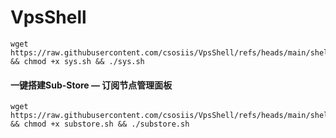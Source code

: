 # VpsShell
```
wget https://raw.githubusercontent.com/csosiis/VpsShell/refs/heads/main/shell/sys.sh && chmod +x sys.sh && ./sys.sh
```

#### 一键搭建Sub-Store — 订阅节点管理面板

```
wget https://raw.githubusercontent.com/csosiis/VpsShell/refs/heads/main/shell/substore.sh && chmod +x substore.sh && ./substore.sh
```

